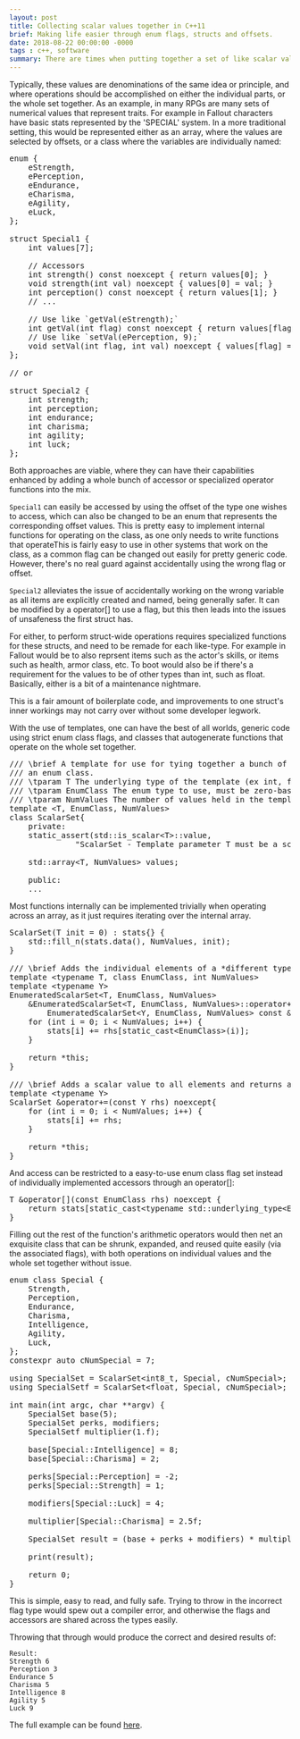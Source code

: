 ```yaml
---
layout: post
title: Collecting scalar values together in C++11
brief: Making life easier through enum flags, structs and offsets.
date: 2018-08-22 00:00:00 -0000
tags : c++, software
summary: There are times when putting together a set of like scalar values can be useful, without having to explictly create them in a class.
---
```


Typically, these values are denominations of the same idea or principle, and where operations should be accomplished on either the individual parts, or the whole set together. As an example, in many RPGs are many sets of numerical values that represent traits. For example in Fallout characters have basic stats represented by the 'SPECIAL' system. In a more traditional setting, this would be represented either as an array, where the values are selected by offsets, or a class where the variables are individually named:

<pre class="prettyprint">
enum {
    eStrength,
    ePerception,
    eEndurance,
    eCharisma,
    eAgility,
    eLuck,
};

struct Special1 {
    int values[7];

    // Accessors
    int strength() const noexcept { return values[0]; }
    void strength(int val) noexcept { values[0] = val; }
    int perception() const noexcept { return values[1]; }
    // ...

    // Use like `getVal(eStrength);`
    int getVal(int flag) const noexcept { return values[flag]; }
    // Use like `setVal(ePerception, 9);`
    void setVal(int flag, int val) noexcept { values[flag] = val; }
};

// or

struct Special2 {
    int strength;
    int perception;
    int endurance;
    int charisma;
    int agility;
    int luck;
};
</pre>

Both approaches are viable, where they can have their capabilities enhanced by adding a whole bunch of accessor or specialized operator functions into the mix.

`Special1` can easily be accessed by using the offset of the type one wishes to access, which can also be changed to be an enum that represents the corresponding offset values. This is pretty easy to implement internal functions for operating on the class, as one only needs to write functions that operateThis is fairly easy to use in other systems that work on the class, as a common flag can be changed out easily for pretty generic code. However, there's no real guard against accidentally using the wrong flag or offset.

`Special2` alleviates the issue of accidentally working on the wrong variable as all items are explicitly created and named, being generally safer. It can be modified by a operator[] to use a flag, but this then leads into the issues of unsafeness the first struct has. 

For either, to perform struct-wide operations requires specialized functions for these structs, and need to be remade for each like-type. For example in Fallout would be to also reprsent items such as the actor's skills, or items such as health, armor class, etc. To boot would also be if there's a requirement for the values to be of other types than int, such as float. Basically, either is a bit of a maintenance nightmare.

This is a fair amount of boilerplate code, and improvements to one struct's inner workings may not carry over without some developer legwork.

With the use of templates, one can have the best of all worlds, generic code using strict enum class flags, and classes that autogenerate functions that operate on the whole set together.

<pre class="prettyprint">
/// \brief A template for use for tying together a bunch of scalar variables, performing access with
/// an enum class.
/// \tparam T The underlying type of the template (ex int, float, etc.)
/// \tparam EnumClass The enum type to use, must be zero-based and be in a solid incremental block.
/// \tparam NumValues The number of values held in the template
template &lt;T, EnumClass, NumValues>
class ScalarSet{
    private:
    static_assert(std::is_scalar&lt;T>::value,
              "ScalarSet - Template parameter T must be a scalar type.");

    std::array&lt;T, NumValues> values;

    public:
    ...
</pre>

Most functions internally can be implemented trivially when operating across an array, as it just requires iterating over the internal array.
<pre class="prettyprint">
ScalarSet(T init = 0) : stats{} {
    std::fill_n(stats.data(), NumValues, init);
}

/// \brief Adds the individual elements of a *different type* but same flag set.
template &lt;typename T, class EnumClass, int NumValues>
template &lt;typename Y>
EnumeratedScalarSet&lt;T, EnumClass, NumValues>
    &EnumeratedScalarSet&lt;T, EnumClass, NumValues>::operator+=(
        EnumeratedScalarSet&lt;Y, EnumClass, NumValues> const &rhs) noexcept {
    for (int i = 0; i < NumValues; i++) {
        stats[i] += rhs[static_cast&lt;EnumClass>(i)];
    }

    return *this;
}

/// \brief Adds a scalar value to all elements and returns a reference.
template &lt;typename Y>
ScalarSet &operator+=(const Y rhs) noexcept{
    for (int i = 0; i < NumValues; i++) {
        stats[i] += rhs;
    }

    return *this;
}
</pre>

And access can be restricted to a easy-to-use enum class flag set instead of individually implemented accessors through an operator[]:
<pre class="prettyprint">
T &operator[](const EnumClass rhs) noexcept {
    return stats[static_cast&lt;typename std::underlying_type&lt;EnumClass>::type>(rhs)];
}
</pre>

Filling out the rest of the function's arithmetic operators would then net an exquisite class that can be shrunk, expanded, and reused quite easily (via the associated flags), with both operations on individual values and the whole set together without issue.

<pre class="prettyprint">
enum class Special {
    Strength,
    Perception,
    Endurance,
    Charisma,
    Intelligence,
    Agility,
    Luck,
};
constexpr auto cNumSpecial = 7;

using SpecialSet = ScalarSet&lt;int8_t, Special, cNumSpecial>;
using SpecialSetf = ScalarSet&lt;float, Special, cNumSpecial>;

int main(int argc, char **argv) {
    SpecialSet base(5);
    SpecialSet perks, modifiers;
    SpecialSetf multiplier(1.f);

    base[Special::Intelligence] = 8;
    base[Special::Charisma] = 2;

    perks[Special::Perception] = -2;
    perks[Special::Strength] = 1;

    modifiers[Special::Luck] = 4;

    multiplier[Special::Charisma] = 2.5f;

    SpecialSet result = (base + perks + modifiers) * multiplier;

    print(result);

    return 0;
}
</pre>
This is simple, easy to read, and fully safe. Trying to throw in the incorrect flag type would spew out a compiler error, and otherwise the flags and accessors are shared across the types easily.

Throwing that through would produce the correct and desired results of:
```
Result:
Strength 6
Perception 3
Endurance 5
Charisma 5
Intelligence 8
Agility 5
Luck 9
```

The full example can be found [here](/code/scalar-sets/).